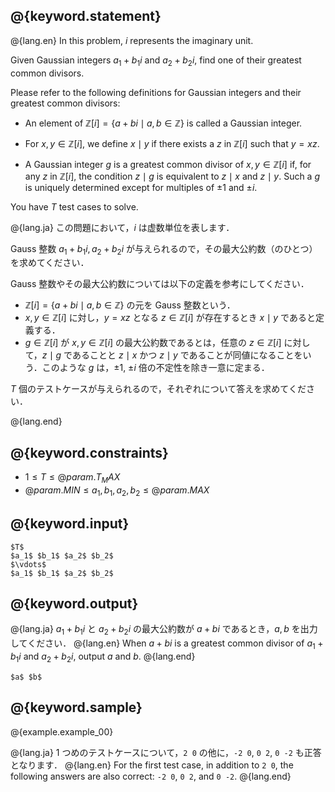 ## @{keyword.statement}

@{lang.en}
In this problem, $i$ represents the imaginary unit.

Given Gaussian integers $a_1+b_1i$ and $a_2+b_2i$, find one of their greatest common divisors.

Please refer to the following definitions for Gaussian integers and their greatest common divisors:

- An element of $\mathbb{Z}[i] = \lbrace a+bi\mid a,b\in \mathbb{Z}\rbrace$ is called a Gaussian integer.

- For $x, y \in \mathbb{Z}[i]$, we define $x\mid y$ if there exists a $z$ in $\mathbb{Z}[i]$ such that $y = xz$.

- A Gaussian integer $g$ is a greatest common divisor of $x, y\in \mathbb{Z}[i]$ if, for any $z$ in $\mathbb{Z}[i]$, the condition $z\mid g$ is equivalent to $z\mid x$ and $z\mid y$. Such a $g$ is uniquely determined except for multiples of $\pm 1$ and $\pm i$.

You have $T$ test cases to solve.

@{lang.ja}
この問題において，$i$ は虚数単位を表します．

Gauss 整数 $a_1+b_1i, a_2+b_2i$ が与えられるので，その最大公約数（のひとつ）を求めてください．

Gauss 整数やその最大公約数については以下の定義を参考にしてください．

- $\mathbb{Z}[i] = \lbrace a+bi\mid a,b\in \mathbb{Z} \rbrace$ の元を Gauss 整数という．
- $x,y \in \mathbb{Z}[i]$ に対し，$y=xz$ となる $z \in \mathbb{Z}[i]$ が存在するとき $x\mid y$ であると定義する．
- $g \in \mathbb{Z}[i]$ が $x,y \in \mathbb{Z}[i]$ の最大公約数であるとは，任意の $z\in \mathbb{Z}[i]$ に対して，$z\mid g$ であることと $z\mid x$ かつ $z\mid y$ であることが同値になることをいう．このような $g$ は，$\pm 1$, $\pm i$ 倍の不定性を除き一意に定まる．

$T$ 個のテストケースが与えられるので，それぞれについて答えを求めてください．

@{lang.end}

## @{keyword.constraints}
- $1 \leq T \leq @{param.T_MAX}$
- $@{param.MIN} \leq a_1, b_1, a_2, b_2 \leq @{param.MAX}$

## @{keyword.input}

```
$T$
$a_1$ $b_1$ $a_2$ $b_2$
$\vdots$
$a_1$ $b_1$ $a_2$ $b_2$
```

## @{keyword.output}
@{lang.ja}
$a_1+b_1i$ と $a_2+b_2i$ の最大公約数が $a+bi$ であるとき，$a, b$ を出力してください．
@{lang.en}
When $a+bi$ is a greatest common divisor of $a_1+b_1i$ and $a_2+b_2i$, output $a$ and $b$. 
@{lang.end}

```
$a$ $b$
```

## @{keyword.sample}

@{example.example_00}

@{lang.ja}
$1$ つめのテストケースについて，`2 0` の他に，`-2 0`, `0 2`, `0 -2` も正答となります．
@{lang.en}
For the first test case, in addition to `2 0`, the following answers are also correct: `-2 0`, `0 2`, and `0 -2`.
@{lang.end}
